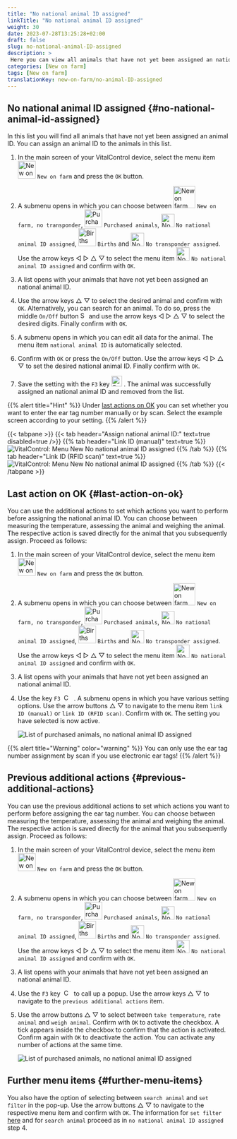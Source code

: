 ```yaml
---
title: "No national animal ID assigned"
linkTitle: "No national animal ID assigned"
weight: 30
date: 2023-07-28T13:25:28+02:00
draft: false
slug: no-national-animal-ID-assigned
description: >
 Here you can view all animals that have not yet been assigned an national animal ID and assign an national animal ID.
categories: [New on farm]
tags: [New on farm]
translationKey: new-on-farm/no-animal-ID-assigned
---
```

## No national animal ID assigned {#no-national-animal-id-assigned}

In this list you will find all animals that have not yet been assigned an animal ID. You can assign an animal ID to the animals in this list.

1. In the main screen of your VitalControl device, select the menu item <img src="/icons/main/new-on-farm.svg" width="40" align="bottom" alt="New on farm" /> `New on farm` and press the `OK` button.

2.  A submenu opens in which you can choose between <img src="/icons/registration/new-on-farm-no-transponder.svg" width="50" align="bottom" alt="New on farm, no transponder" /> `New on farm, no transponder`, <img src="/icons/main/new-on-farm.svg" width="40" align="bottom" alt="Purchased animals" /> `Purchased animals`, <img src="/icons/registration/no-eartag-number.svg" width="30" align="bottom" alt="No national animal ID" /> `No national animal ID assigned`, <img src="/icons/main/births.svg" width="40" align="bottom" alt="Births" /> `Births` and <img src="/icons/registration/no-transponder.svg" width="30" align="bottom" alt="No transponder assigned" /> `No transponder assigned`. Use the arrow keys ◁ ▷ △ ▽ to select the menu item <img src="/icons/registration/no-eartag-number.svg" width="30" align="bottom" alt="No national animal ID" /> `No national animal ID assigned` and confirm with `OK`.

3. A list opens with your animals that have not yet been assigned an national animal ID.

4. Use the arrow keys △ ▽ to select the desired animal and confirm with `OK`. Alternatively, you can search for an animal. To do so, press the middle `On/Off` button <img src="/icons/footer/search.svg" width="15" align="bottom" alt="Search" /> and use the arrow keys ◁ ▷ △ ▽ to select the desired digits. Finally confirm with `OK`.

5. A submenu opens in which you can edit all data for the animal. The menu item `national animal ID` is automatically selected.

6. Confirm with `OK` or press the `On/Off` button. Use the arrow keys ◁ ▷ △ ▽ to set the desired national animal ID. Finally confirm with `OK`.

7. Save the setting with the `F3` key <img src="/icons/footer/save.svg" width="24" align="bottom" alt="Save" />&nbsp;. The animal was successfully assigned an national animal ID and removed from the list.

{{% alert title="Hint" %}}
Under [last actions on OK](#last-action-on-ok) you can set whether you want to enter the ear tag number manually or by scan. Select the example screen according to your setting. 
{{% /alert %}}

{{< tabpane >}}
{{< tab header="Assign national animal ID:" text=true disabled=true />}}
{{% tab header="Link ID (manual)" text=true %}}
![VitalControl: Menu New No national animal ID assigned](../images/noanimalID.png "Link ID (manual)")
{{% /tab %}}
{{% tab header="Link ID (RFID scan)" text=true %}}
![VitalControl: Menu New No national animal ID assigned](../images/noanimalID-scan.png "Link ID (RFID scan)")
{{% /tab %}}
{{< /tabpane >}}        

## Last action on OK {#last-action-on-ok}

You can use the additional actions to set which actions you want to perform before assigning the national animal ID. You can choose between measuring the temperature, assessing the animal and weighing the animal. The respective action is saved directly for the animal that you subsequently assign. Proceed as follows:

1. In the main screen of your VitalControl device, select the menu item <img src="/icons/main/new-on-farm.svg" width="40" align="bottom" alt="New on farm" /> `New on farm` and press the `OK` button.

2.  A submenu opens in which you can choose between <img src="/icons/registration/new-on-farm-no-transponder.svg" width="50" align="bottom" alt="New on farm, no transponder" /> `New on farm, no transponder`, <img src="/icons/main/new-on-farm.svg" width="40" align="bottom" alt="Purchased animals" /> `Purchased animals`, <img src="/icons/registration/no-eartag-number.svg" width="30" align="bottom" alt="No national animal ID" /> `No national animal ID assigned`, <img src="/icons/main/births.svg" width="40" align="bottom" alt="Births" /> `Births` and <img src="/icons/registration/no-transponder.svg" width="30" align="bottom" alt="No transponder assigned" /> `No transponder assigned`. Use the arrow keys ◁ ▷ △ ▽ to select the menu item <img src="/icons/registration/no-eartag-number.svg" width="30" align="bottom" alt="No national animal ID" /> `No national animal ID assigned` and confirm with `OK`.

3. A list opens with your animals that have not yet been assigned an national animal ID.

4. Use the key `F3` &nbsp;<img src="/icons/footer/open-popup.svg" width="15" align="bottom" alt="Call popup" />&nbsp; . A submenu opens in which you have various setting options. Use the arrow buttons △ ▽ to navigate to the menu item `link ID (manual)` or `link ID (RFID scan)`. Confirm with `OK`. The setting you have selected is now active. 

    ![List of purchased animals, no national animal ID assigned](../images/link.png "No national animal ID assigned, Link")

{{% alert title="Warning" color="warning" %}}
You can only use the ear tag number assignment by scan if you use electronic ear tags!
{{% /alert %}}

## Previous additional actions {#previous-additional-actions}

You can use the previous additional actions to set which actions you want to perform before assigning the ear tag number. You can choose between measuring the temperature, assessing the animal and weighing the animal. The respective action is saved directly for the animal that you subsequently assign. Proceed as follows:

1. In the main screen of your VitalControl device, select the menu item <img src="/icons/main/new-on-farm.svg" width="40" align="bottom" alt="New on farm" /> `New on farm` and press the `OK` button.

2.  A submenu opens in which you can choose between <img src="/icons/registration/new-on-farm-no-transponder.svg" width="50" align="bottom" alt="New on farm, no transponder" /> `New on farm, no transponder`, <img src="/icons/main/new-on-farm.svg" width="40" align="bottom" alt="Purchased animals" /> `Purchased animals`, <img src="/icons/registration/no-eartag-number.svg" width="30" align="bottom" alt="No national animal ID" /> `No national animal ID assigned`, <img src="/icons/main/births.svg" width="40" align="bottom" alt="Births" /> `Births` and <img src="/icons/registration/no-transponder.svg" width="30" align="bottom" alt="No transponder assigned" /> `No transponder assigned`. Use the arrow keys ◁ ▷ △ ▽ to select the menu item <img src="/icons/registration/no-eartag-number.svg" width="30" align="bottom" alt="No national animal ID" /> `No national animal ID assigned` and confirm with `OK`.

3. A list opens with your animals that have not yet been assigned an national animal ID.

4. Use the `F3` key &nbsp;<img src="/icons/footer/open-popup.svg" width="15" align="bottom" alt="Call popup" />&nbsp; to call up a popup. Use the arrow keys △ ▽ to navigate to the `previous additional actions` item.

5. Use the arrow buttons △ ▽ to select between `take temperature`, `rate animal` and `weigh animal`. Confirm with `OK` to activate the checkbox. A tick appears inside the checkbox to confirm that the action is activated. Confirm again with `OK` to deactivate the action. You can activate any number of actions at the same time.

    ![List of purchased animals, no national animal ID assigned](../images/aidditional-actions.png "No national animal ID assigned, Link")

 ## Further menu items {#further-menu-items}

You also have the option of selecting between `search animal` and `set filter` in the pop-up. Use the arrow buttons △ ▽ to navigate to the respective menu item and confirm with `OK`. The information for `set filter` [here](/en/docs/filter/) and for `search animal` proceed as in `no national animal ID assigned` step 4.
